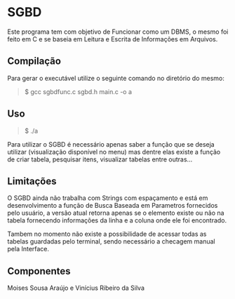 # SGBD

Este programa tem com objetivo de Funcionar como um DBMS, o mesmo foi feito em C e se baseia em Leitura e Escrita de Informações em Arquivos.

## Compilação
Para gerar o executável utilize o seguinte comando no diretório do mesmo:

> $ gcc sgbdfunc.c sgbd.h main.c -o a

## Uso

> $ ./a

Para utilizar o SGBD é necessário apenas saber a função que se deseja utilizar (visualização disponível no menu) mas dentre elas existe a função de criar tabela, pesquisar itens, visualizar tabelas entre outras...

## Limitações

O SGBD ainda não trabalha com Strings com espaçamento e está em desenvolvimento a função de Busca Baseada em Parametros fornecidos pelo usuário, a versão atual retorna apenas se o elemento existe ou não na tabela fornecendo informações da linha e a coluna onde ele foi encontrado.

Tambem no momento não existe a possibilidade de acessar todas as tabelas guardadas pelo terminal, sendo necessário a checagem manual pela Interface.


## Componentes

Moises Sousa Araújo e Vinícius Ribeiro da Silva